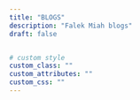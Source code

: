 ```yaml
---
title: "BLOGS"
description: "Falek Miah blogs"
draft: false


# custom style
custom_class: "" 
custom_attributes: "" 
custom_css: ""
---
```


<!-- hugo new content\english\blog\databricks-delta-spark-cache.md     -->